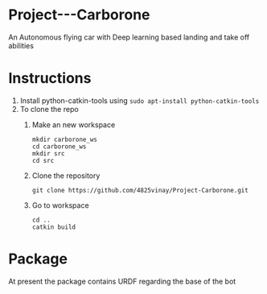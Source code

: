 
# Project---Carborone
An Autonomous flying car with Deep learning based landing and take off abilities

# Instructions 
1. Install python-catkin-tools using
`sudo apt-install python-catkin-tools`
2. To clone the repo
    1. Make an new workspace

        ```
        mkdir carborone_ws    
        cd carborone_ws
        mkdir src
        cd src
        ```
    
    2. Clone the repository

        ```
        git clone https://github.com/4825vinay/Project-Carborone.git
        ```

    3. Go to workspace 

        ```
        cd ..
        catkin build
        ```

# Package 
At present the package contains URDF regarding the base of the bot
